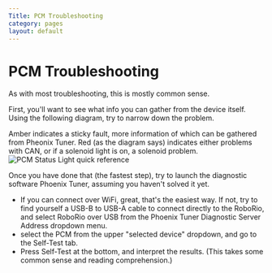 ```yaml
---
Title: PCM Troubleshooting
category: pages
layout: default
---
```

# PCM Troubleshooting
As with most troubleshooting, this is mostly common sense.

First, you'll want to see what info you can gather from the device itself. Using the following diagram, try to narrow down the problem. 

Amber indicates a sticky fault, more information of which can be gathered from Pheonix Tuner. Red (as the diagram says) indicates either problems with CAN, or if a solenoid light is on, a solenoid problem.
![PCM Status Light quick reference](https://wpilib.screenstepslive.com/s/currentCS/m/cs_hardware/l/144972-status-light-quick-reference/show_image?image_id=4484910)

Once you have done that (the fastest step), try to launch the diagnostic software Phoenix Tuner, assuming you haven't solved it yet.
- If you can connect over WiFi, great, that's the easiest way. If not, try to find yourself a USB-B to USB-A cable to connect directly to the RoboRio, and select RoboRio over USB from the Phoenix Tuner Diagnostic Server Address dropdown menu. 
- select the PCM from the upper "selected device" dropdown, and go to the Self-Test tab.
- Press Self-Test at the bottom, and interpret the results. (This takes some common sense and reading comprehension.)
